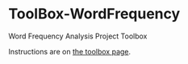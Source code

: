 # ToolBox-WordFrequency

Word Frequency Analysis Project Toolbox

Instructions are on [the toolbox page](https://sd2020spring.github.io/toolboxes/word-frequency-analysis).
